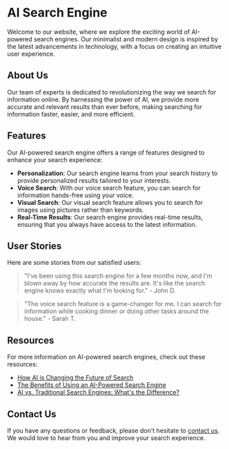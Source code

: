 <!--font:Montserrat-->

# AI Search Engine

Welcome to our website, where we explore the exciting world of AI-powered search engines. Our minimalist and modern design is inspired by the latest advancements in technology, with a focus on creating an intuitive user experience.

## About Us

Our team of experts is dedicated to revolutionizing the way we search for information online. By harnessing the power of AI, we provide more accurate and relevant results than ever before, making searching for information faster, easier, and more efficient.

## Features

Our AI-powered search engine offers a range of features designed to enhance your search experience:

- **Personalization**: Our search engine learns from your search history to provide personalized results tailored to your interests.
- **Voice Search**: With our voice search feature, you can search for information hands-free using your voice.
- **Visual Search**: Our visual search feature allows you to search for images using pictures rather than keywords.
- **Real-Time Results**: Our search engine provides real-time results, ensuring that you always have access to the latest information.

## User Stories

Here are some stories from our satisfied users:

> "I've been using this search engine for a few months now, and I'm blown away by how accurate the results are. It's like the search engine knows exactly what I'm looking for." - John D.

> "The voice search feature is a game-changer for me. I can search for information while cooking dinner or doing other tasks around the house." - Sarah T.

## Resources

For more information on AI-powered search engines, check out these resources:

- [How AI is Changing the Future of Search](#)
- [The Benefits of Using an AI-Powered Search Engine](#)
- [AI vs. Traditional Search Engines: What's the Difference?](#)

## Contact Us

If you have any questions or feedback, please don't hesitate to [contact us](#). We would love to hear from you and improve your search experience.

<!--

Write me content for website with wallpaper which alt text is:

"A wallpaper featuring an abstract illustration of an AI-powered search engine, with a minimalist and modern design, set against a gradient background."

The name/title of the page should not be 1:1 copy of the alt text but rather a real content of the website which is using this wallpaper.

- Use markdown format 
- Start with heading
- Heading should be short and concise
- The content should look like a real website 
- The website should not be about the wallpaper, wallpaper is just a related background
- Heading should be contain work "wallpaper" or "background"
- Include real sections like references, contact, user stories, etc. use things relevant to the page purpose.
- Feel free to use structure like headings, bullets, numbering, blockquotes, paragraphs, horizontal lines, etc.
- You can use formatting like bold or _italic_
- You can include UTF-8 emojis
- Links should be only #hash anchors (and you can refer to the document itself)
- Do not include images


---


# AI-Powered Search Engine: Revolutionizing the Way We Search

Welcome to our website, where we explore the exciting world of AI-powered search engines. Our minimalist and modern design is inspired by the latest advancements in technology, with a focus on creating an intuitive user experience. 

## About Us

Our team of experts is dedicated to revolutionizing the way we search for information online. By harnessing the power of AI, we are able to provide more accurate and relevant results than ever before. Our goal is to make searching for information faster, easier, and more efficient.

## Features

Our AI-powered search engine offers a range of features designed to enhance your search experience. These include:

- **Personalization**: Our search engine learns from your search history to provide personalized results tailored to your interests.
- **Voice Search**: With our voice search feature, you can search for information hands-free using your voice.
- **Visual Search**: Our visual search feature allows you to search for images using pictures rather than keywords.
- **Real-Time Results**: Our search engine provides real-time results, ensuring that you always have access to the latest information.

## User Stories

Don't just take our word for it - here are some stories from our satisfied users:

> "I've been using this search engine for a few months now, and I'm blown away by how accurate the results are. It's like the search engine knows exactly what I'm looking for." - John D.

> "The voice search feature is a game-changer for me. I can search for information while cooking dinner or doing other tasks around the house." - Sarah T.

## References

For more information on AI-powered search engines, check out these resources:

- [How AI is Changing the Future of Search](#)
- [The Benefits of Using an AI-Powered Search Engine](#)
- [AI vs. Traditional Search Engines: What's the Difference?](#)

## Contact Us

If you have any questions or feedback, we would love to hear from you. Please don't hesitate to [contact us](#) and let us know how we can improve your search experience.


---


Heading is too long, rewrite whole content.


---


# Discover the Power of AI-Powered Search Engines

Welcome to our website, where we explore the exciting world of AI-powered search engines. Our minimalist and modern design is inspired by the latest advancements in technology, with a focus on creating an intuitive user experience. 

## About Us

Our team of experts is dedicated to revolutionizing the way we search for information online. By harnessing the power of AI, we are able to provide more accurate and relevant results than ever before. Our goal is to make searching for information faster, easier, and more efficient.

## Features

Our AI-powered search engine offers a range of features designed to enhance your search experience. These include:

- **Personalization**: Our search engine learns from your search history to provide personalized results tailored to your interests.
- **Voice Search**: With our voice search feature, you can search for information hands-free using your voice.
- **Visual Search**: Our visual search feature allows you to search for images using pictures rather than keywords.
- **Real-Time Results**: Our search engine provides real-time results, ensuring that you always have access to the latest information.

## User Stories

Don't just take our word for it - here are some stories from our satisfied users:

> "I've been using this search engine for a few months now, and I'm blown away by how accurate the results are. It's like the search engine knows exactly what I'm looking for." - John D.

> "The voice search feature is a game-changer for me. I can search for information while cooking dinner or doing other tasks around the house." - Sarah T.

## Resources

For more information on AI-powered search engines, check out these resources:

- [How AI is Changing the Future of Search](#)
- [The Benefits of Using an AI-Powered Search Engine](#)
- [AI vs. Traditional Search Engines: What's the Difference?](#)

## Contact Us

If you have any questions or feedback, we would love to hear from you. Please don't hesitate to [contact us](#) and let us know how we can improve your search experience.


---


Heading is too long, rewrite whole content.


---


# AI-Powered Search Engine: Enhance Your Search Experience

Welcome to our website, where we explore the exciting world of AI-powered search engines. Our minimalist and modern design is inspired by the latest advancements in technology, with a focus on creating an intuitive user experience.

## About Us

Our team of experts is dedicated to revolutionizing the way we search for information online. By harnessing the power of AI, we provide more accurate and relevant results than ever before, making searching for information faster, easier, and more efficient.

## Features

Our AI-powered search engine offers a range of features designed to enhance your search experience:

- **Personalization**: Our search engine learns from your search history to provide personalized results tailored to your interests.
- **Voice Search**: With our voice search feature, you can search for information hands-free using your voice.
- **Visual Search**: Our visual search feature allows you to search for images using pictures rather than keywords.
- **Real-Time Results**: Our search engine provides real-time results, ensuring that you always have access to the latest information.

## User Stories

Here are some stories from our satisfied users:

> "I've been using this search engine for a few months now, and I'm blown away by how accurate the results are. It's like the search engine knows exactly what I'm looking for." - John D.

> "The voice search feature is a game-changer for me. I can search for information while cooking dinner or doing other tasks around the house." - Sarah T.

## Resources

For more information on AI-powered search engines, check out these resources:

- [How AI is Changing the Future of Search](#)
- [The Benefits of Using an AI-Powered Search Engine](#)
- [AI vs. Traditional Search Engines: What's the Difference?](#)

## Contact Us

If you have any questions or feedback, please don't hesitate to [contact us](#). We would love to hear from you and improve your search experience.


---


Heading is too long, rewrite whole content.


---


# AI-Powered Search Engine: Find What You Need Faster

Welcome to our website, where we explore the exciting world of AI-powered search engines. Our minimalist and modern design is inspired by the latest advancements in technology, with a focus on creating an intuitive user experience.

## About Us

Our team of experts is dedicated to revolutionizing the way we search for information online. By harnessing the power of AI, we provide more accurate and relevant results than ever before, making searching for information faster, easier, and more efficient.

## Features

Our AI-powered search engine offers a range of features designed to enhance your search experience:

- **Personalization**: Our search engine learns from your search history to provide personalized results tailored to your interests.
- **Voice Search**: With our voice search feature, you can search for information hands-free using your voice.
- **Visual Search**: Our visual search feature allows you to search for images using pictures rather than keywords.
- **Real-Time Results**: Our search engine provides real-time results, ensuring that you always have access to the latest information.

## User Stories

Here are some stories from our satisfied users:

> "I've been using this search engine for a few months now, and I'm blown away by how accurate the results are. It's like the search engine knows exactly what I'm looking for." - John D.

> "The voice search feature is a game-changer for me. I can search for information while cooking dinner or doing other tasks around the house." - Sarah T.

## Resources

For more information on AI-powered search engines, check out these resources:

- [How AI is Changing the Future of Search](#)
- [The Benefits of Using an AI-Powered Search Engine](#)
- [AI vs. Traditional Search Engines: What's the Difference?](#)

## Contact Us

If you have any questions or feedback, please don't hesitate to [contact us](#). We would love to hear from you and improve your search experience.


---


Write me a Google font which is best fitting for the website.

Pick from the list:
- Open Sans
- Orbitron
- Barlow Condensed
- Playfair Display
- Great Vibes
- Raleway
- Montserrat
- Inter
- Alegreya
- Roboto
- Lato
- Lobster
- Dancing Script
- Poppins
- IBM Plex Sans
- Exo 2
- Futura


Write just the font name nothing else.


---


Montserrat

-->

